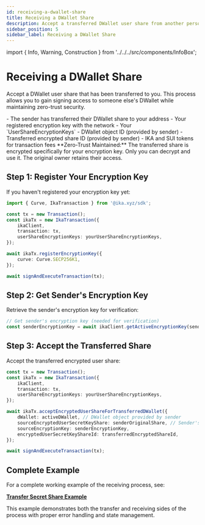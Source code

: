 ```yaml
---
id: receiving-a-dwallet-share
title: Receiving a DWallet Share
description: Accept a transferred DWallet user share from another person
sidebar_position: 5
sidebar_label: Receiving a DWallet Share
---
```


import { Info, Warning, Construction } from '../../../src/components/InfoBox';

# Receiving a DWallet Share

<Construction />

Accept a DWallet user share that has been transferred to you. This process allows you to gain signing access to someone else's DWallet while maintaining zero-trust security.

<Info title="Prerequisites">
- The sender has transferred their DWallet share to your address
- Your registered encryption key with the network
- Your `UserShareEncryptionKeys`  
- DWallet object ID (provided by sender)
- Transferred encrypted share ID (provided by sender)
- IKA and SUI tokens for transaction fees
</Info>

<Warning title="Security Model">
**Zero-Trust Maintained:** The transferred share is encrypted specifically for your encryption key. Only you can decrypt and use it. The original owner retains their access.
</Warning>

## Step 1: Register Your Encryption Key

If you haven't registered your encryption key yet:

```typescript
import { Curve, IkaTransaction } from '@ika.xyz/sdk';

const tx = new Transaction();
const ikaTx = new IkaTransaction({
	ikaClient,
	transaction: tx,
	userShareEncryptionKeys: yourUserShareEncryptionKeys,
});

await ikaTx.registerEncryptionKey({
	curve: Curve.SECP256K1,
});

await signAndExecuteTransaction(tx);
```

## Step 2: Get Sender's Encryption Key

Retrieve the sender's encryption key for verification:

```typescript
// Get sender's encryption key (needed for verification)
const senderEncryptionKey = await ikaClient.getActiveEncryptionKey(senderAddress);
```

## Step 3: Accept the Transferred Share

Accept the transferred encrypted user share:

```typescript
const tx = new Transaction();
const ikaTx = new IkaTransaction({
	ikaClient,
	transaction: tx,
	userShareEncryptionKeys: yourUserShareEncryptionKeys,
});

await ikaTx.acceptEncryptedUserShareForTransferredDWallet({
	dWallet: activeDWallet, // DWallet object provided by sender
	sourceEncryptedUserSecretKeyShare: senderOriginalShare, // Sender's original share
	sourceEncryptionKey: senderEncryptionKey,
	encryptedUserSecretKeyShareId: transferredEncryptedShareId,
});

await signAndExecuteTransaction(tx);
```

## Complete Example

For a complete working example of the receiving process, see:

**[Transfer Secret Share Example](https://github.com/dwallet-labs/ika/blob/main/sdk/typescript/examples/zero-trust-dwallet/transfer-secret-share.ts)**

This example demonstrates both the transfer and receiving sides of the process with proper error handling and state management.
